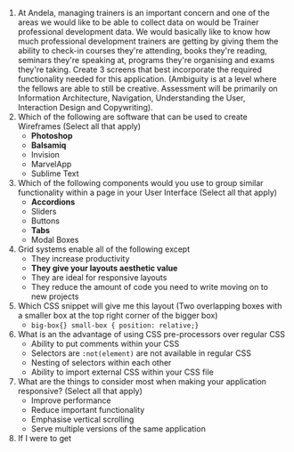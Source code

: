 1. At Andela, managing trainers is an important concern and one of the areas we would like to be able to collect data on would be Trainer professional development data. We would basically like to know how much professional development trainers are getting by giving them the ability to check-in courses they're attending, books they're reading, seminars they're speaking at, programs they're organising and exams they're taking. Create 3 screens that best incorporate the required functionality needed for this application. (Ambiguity is at a level where the fellows are able to still be creative. Assessment will be primarily on Information Architecture, Navigation, Understanding the User, Interaction Design and Copywriting).
2. Which of the following are software that can be used to create Wireframes (Select all that apply)
    - **Photoshop**
    - **Balsamiq**
    - Invision
    - MarvelApp
    - Sublime Text
3. Which of the following components would you use to group similar functionality within a page in your User Interface (Select all that apply)
    - **Accordions**
    - Sliders
    - Buttons
    - **Tabs**
    - Modal Boxes
4. Grid systems enable all of the following except
    - They increase productivity
    - **They give your layouts aesthetic value**
    - They are ideal for responsive layouts
    - They reduce the amount of code you need to write moving on to new projects
5. Which CSS snippet will give me this layout (Two overlapping boxes with a smaller box at the top right corner of the bigger box)
    - ```big-box{} small-box { position: relative;}```
6. What is an the advantage of using CSS pre-processors over regular CSS
    - Ability to put comments within your CSS
    - Selectors are `:not(element)` are not available in regular CSS
    - Nesting of selectors within each other
    - Ability to import external CSS within your CSS file
7. What are the things to consider most when making your application responsive? (Select all that apply)
    - Improve performance
    - Reduce important functionality
    - Emphasise vertical scrolling
    - Serve multiple versions of the same application
8. If I were to get 